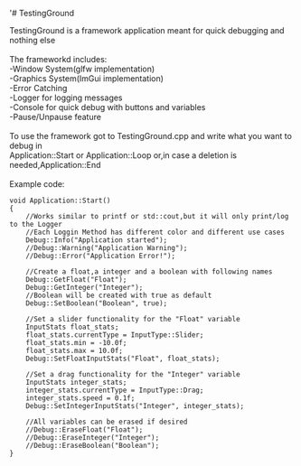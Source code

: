 '# TestingGround

TestingGround is a framework application meant for quick debugging and nothing else<br />
<br />
The frameworkd includes:<br />
-Window System(glfw implementation)<br />
-Graphics System(ImGui implementation)<br />
-Error Catching<br />
-Logger for logging messages<br />
-Console for quick debug with buttons and variables<br />
-Pause/Unpause feature<br />
<br />
To use the framework got to TestingGround.cpp and write what you want to debug in<br />
Application::Start or Application::Loop or,in case a deletion is needed,Application::End<br />
<br />
Example code:<br />
```
void Application::Start()
{
	//Works similar to printf or std::cout,but it will only print/log to the Logger
	//Each Loggin Method has different color and different use cases
	Debug::Info("Application started");
	//Debug::Warning("Application Warning");
	//Debug::Error("Application Error!");

	//Create a float,a integer and a boolean with following names
	Debug::GetFloat("Float");
	Debug::GetInteger("Integer");
	//Boolean will be created with true as default
	Debug::SetBoolean("Boolean", true);

	//Set a slider functionality for the "Float" variable
	InputStats float_stats;
	float_stats.currentType = InputType::Slider;
	float_stats.min = -10.0f;
	float_stats.max = 10.0f;
	Debug::SetFloatInputStats("Float", float_stats);

	//Set a drag functionality for the "Integer" variable
	InputStats integer_stats;
	integer_stats.currentType = InputType::Drag;
	integer_stats.speed = 0.1f;
	Debug::SetIntegerInputStats("Integer", integer_stats);

	//All variables can be erased if desired
	//Debug::EraseFloat("Float");
	//Debug::EraseInteger("Integer");
	//Debug::EraseBoolean("Boolean");
}
```